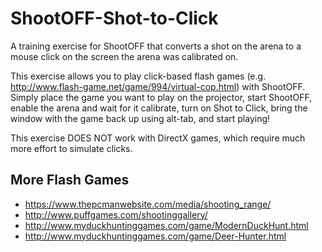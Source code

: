 # ShootOFF-Shot-to-Click

A training exercise for ShootOFF that converts a shot on the arena to a mouse click on the screen the arena was calibrated on.

This exercise allows you to play click-based flash games (e.g. http://www.flash-game.net/game/994/virtual-cop.html) with ShootOFF. Simply place the game you want to play on the projector, start ShootOFF, enable the arena and wait for it calibrate, turn on Shot to Click, bring the window with the game back up using alt-tab, and start playing! 

This exercise DOES NOT work with DirectX games, which require much more effort to simulate clicks.

## More Flash Games

- https://www.thepcmanwebsite.com/media/shooting_range/
- http://www.puffgames.com/shootinggallery/
- http://www.myduckhuntinggames.com/game/ModernDuckHunt.html
- http://www.myduckhuntinggames.com/game/Deer-Hunter.html
